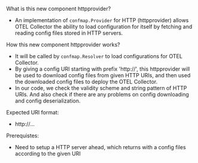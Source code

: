 What is this new component httpprovider?
- An implementation of `confmap.Provider` for HTTP (httpprovider) allows OTEL Collector the ability to load configuration for itself by fetching and reading config files stored in HTTP servers.

How this new component httpprovider works?
- It will be called by `confmap.Resolver` to load configurations for OTEL Collector.
- By giving a config URI starting with prefix 'http://', this httpprovider will be used to download config files from given HTTP URIs, and then used the downloaded config files to deploy the OTEL Collector.
- In our code, we check the validity scheme and string pattern of HTTP URIs. And also check if there are any problems on config downloading and config deserialization.

Expected URI format:
- http://...

Prerequistes:
- Need to setup a HTTP server ahead, which returns with a config files according to the given URI